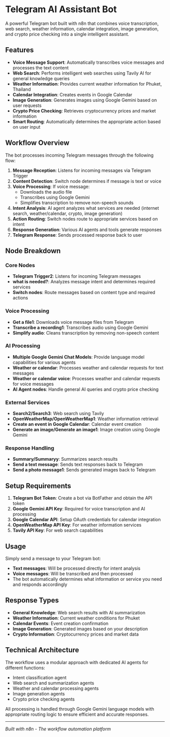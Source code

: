 
# Telegram AI Assistant Bot

A powerful Telegram bot built with n8n that combines voice transcription, web search, weather information, calendar integration, image generation, and crypto price checking into a single intelligent assistant.

## Features

- **Voice Message Support**: Automatically transcribes voice messages and processes the text content
- **Web Search**: Performs intelligent web searches using Tavily AI for general knowledge queries
- **Weather Information**: Provides current weather information for Phuket, Thailand
- **Calendar Integration**: Creates events in Google Calendar
- **Image Generation**: Generates images using Google Gemini based on user requests
- **Crypto Price Checking**: Retrieves cryptocurrency prices and market information
- **Smart Routing**: Automatically determines the appropriate action based on user input

## Workflow Overview

The bot processes incoming Telegram messages through the following flow:

1. **Message Reception**: Listens for incoming messages via Telegram Trigger
2. **Content Detection**: Switch node determines if message is text or voice
3. **Voice Processing**: If voice message:
   - Downloads the audio file
   - Transcribes using Google Gemini
   - Simplifies transcription to remove non-speech sounds
4. **Intent Analysis**: AI agent analyzes what services are needed (internet search, weather/calendar, crypto, image generation)
5. **Action Routing**: Switch nodes route to appropriate services based on intent
6. **Response Generation**: Various AI agents and tools generate responses
7. **Telegram Response**: Sends processed response back to user

## Node Breakdown

### Core Nodes
- **Telegram Trigger2**: Listens for incoming Telegram messages
- **what is needed?**: Analyzes message intent and determines required services
- **Switch nodes**: Route messages based on content type and required actions

### Voice Processing
- **Get a file1**: Downloads voice message files from Telegram
- **Transcribe a recording1**: Transcribes audio using Google Gemini
- **Simplify audio**: Cleans transcription by removing non-speech content

### AI Processing
- **Multiple Google Gemini Chat Models**: Provide language model capabilities for various agents
- **Weather or calendar**: Processes weather and calendar requests for text messages
- **Weather or calendar voice**: Processes weather and calendar requests for voice messages
- **AI Agent nodes**: Handle general AI queries and crypto price checking

### External Services
- **Search2/Search3**: Web search using Tavily
- **OpenWeatherMap/OpenWeatherMap1**: Weather information retrieval
- **Create an event in Google Calendar**: Calendar event creation
- **Generate an image/Generate an image1**: Image creation using Google Gemini

### Response Handling
- **Summary/Summaryy**: Summarizes search results
- **Send a text message**: Sends text responses back to Telegram
- **Send a photo message1**: Sends generated images back to Telegram

## Setup Requirements

1. **Telegram Bot Token**: Create a bot via BotFather and obtain the API token
2. **Google Gemini API Key**: Required for voice transcription and AI processing
3. **Google Calendar API**: Setup OAuth credentials for calendar integration
4. **OpenWeatherMap API Key**: For weather information services
5. **Tavily API Key**: For web search capabilities

## Usage

Simply send a message to your Telegram bot:
- **Text messages**: Will be processed directly for intent analysis
- **Voice messages**: Will be transcribed and then processed
- The bot automatically determines what information or service you need and responds accordingly

## Response Types

- **General Knowledge**: Web search results with AI summarization
- **Weather Information**: Current weather conditions for Phuket
- **Calendar Events**: Event creation confirmation
- **Image Generation**: Generated images based on your description
- **Crypto Information**: Cryptocurrency prices and market data

## Technical Architecture

The workflow uses a modular approach with dedicated AI agents for different functions:
- Intent classification agent
- Web search and summarization agents
- Weather and calendar processing agents
- Image generation agents
- Crypto price checking agents

All processing is handled through Google Gemini language models with appropriate routing logic to ensure efficient and accurate responses.

---

*Built with n8n - The workflow automation platform*
